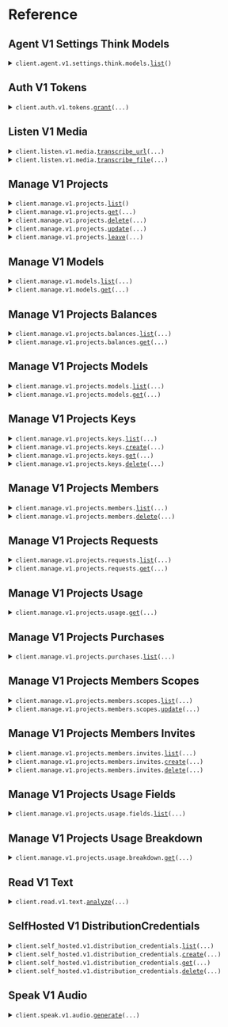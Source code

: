 # Reference
## Agent V1 Settings Think Models
<details><summary><code>client.agent.v1.settings.think.models.<a href="src/deepgram/agent/v1/settings/think/models/client.py">list</a>()</code></summary>
<dl>
<dd>

#### 📝 Description

<dl>
<dd>

<dl>
<dd>

Retrieves the available think models that can be used for AI agent processing
</dd>
</dl>
</dd>
</dl>

#### 🔌 Usage

<dl>
<dd>

<dl>
<dd>

```python
from deepgram import DeepgramClient

client = DeepgramClient(
    api_key="YOUR_API_KEY",
)
client.agent.v1.settings.think.models.list()

```
</dd>
</dl>
</dd>
</dl>

#### ⚙️ Parameters

<dl>
<dd>

<dl>
<dd>

**request_options:** `typing.Optional[RequestOptions]` — Request-specific configuration.
    
</dd>
</dl>
</dd>
</dl>


</dd>
</dl>
</details>

## Auth V1 Tokens
<details><summary><code>client.auth.v1.tokens.<a href="src/deepgram/auth/v1/tokens/client.py">grant</a>(...)</code></summary>
<dl>
<dd>

#### 📝 Description

<dl>
<dd>

<dl>
<dd>

Generates a temporary JSON Web Token (JWT) with a 30-second (by default) TTL and usage::write permission for core voice APIs, requiring an API key with Member or higher authorization. Tokens created with this endpoint will not work with the Manage APIs.
</dd>
</dl>
</dd>
</dl>

#### 🔌 Usage

<dl>
<dd>

<dl>
<dd>

```python
from deepgram import DeepgramClient

client = DeepgramClient(
    api_key="YOUR_API_KEY",
)
client.auth.v1.tokens.grant()

```
</dd>
</dl>
</dd>
</dl>

#### ⚙️ Parameters

<dl>
<dd>

<dl>
<dd>

**ttl_seconds:** `typing.Optional[int]` — Time to live in seconds for the token. Defaults to 30 seconds.
    
</dd>
</dl>

<dl>
<dd>

**request_options:** `typing.Optional[RequestOptions]` — Request-specific configuration.
    
</dd>
</dl>
</dd>
</dl>


</dd>
</dl>
</details>

## Listen V1 Media
<details><summary><code>client.listen.v1.media.<a href="src/deepgram/listen/v1/media/client.py">transcribe_url</a>(...)</code></summary>
<dl>
<dd>

#### 📝 Description

<dl>
<dd>

<dl>
<dd>

Transcribe audio and video using Deepgram's speech-to-text REST API
</dd>
</dl>
</dd>
</dl>

#### 🔌 Usage

<dl>
<dd>

<dl>
<dd>

```python
from deepgram import DeepgramClient

client = DeepgramClient(
    api_key="YOUR_API_KEY",
)
client.listen.v1.media.transcribe_url(
    url="https://dpgr.am/spacewalk.wav",
)

```
</dd>
</dl>
</dd>
</dl>

#### ⚙️ Parameters

<dl>
<dd>

<dl>
<dd>

**url:** `str` 
    
</dd>
</dl>

<dl>
<dd>

**callback:** `typing.Optional[str]` — URL to which we'll make the callback request
    
</dd>
</dl>

<dl>
<dd>

**callback_method:** `typing.Optional[MediaTranscribeRequestCallbackMethod]` — HTTP method by which the callback request will be made
    
</dd>
</dl>

<dl>
<dd>

**extra:** `typing.Optional[typing.Union[str, typing.Sequence[str]]]` — Arbitrary key-value pairs that are attached to the API response for usage in downstream processing
    
</dd>
</dl>

<dl>
<dd>

**sentiment:** `typing.Optional[bool]` — Recognizes the sentiment throughout a transcript or text
    
</dd>
</dl>

<dl>
<dd>

**summarize:** `typing.Optional[MediaTranscribeRequestSummarize]` — Summarize content. For Listen API, supports string version option. For Read API, accepts boolean only.
    
</dd>
</dl>

<dl>
<dd>

**tag:** `typing.Optional[typing.Union[str, typing.Sequence[str]]]` — Label your requests for the purpose of identification during usage reporting
    
</dd>
</dl>

<dl>
<dd>

**topics:** `typing.Optional[bool]` — Detect topics throughout a transcript or text
    
</dd>
</dl>

<dl>
<dd>

**custom_topic:** `typing.Optional[typing.Union[str, typing.Sequence[str]]]` — Custom topics you want the model to detect within your input audio or text if present Submit up to `100`.
    
</dd>
</dl>

<dl>
<dd>

**custom_topic_mode:** `typing.Optional[MediaTranscribeRequestCustomTopicMode]` — Sets how the model will interpret strings submitted to the `custom_topic` param. When `strict`, the model will only return topics submitted using the `custom_topic` param. When `extended`, the model will return its own detected topics in addition to those submitted using the `custom_topic` param
    
</dd>
</dl>

<dl>
<dd>

**intents:** `typing.Optional[bool]` — Recognizes speaker intent throughout a transcript or text
    
</dd>
</dl>

<dl>
<dd>

**custom_intent:** `typing.Optional[typing.Union[str, typing.Sequence[str]]]` — Custom intents you want the model to detect within your input audio if present
    
</dd>
</dl>

<dl>
<dd>

**custom_intent_mode:** `typing.Optional[MediaTranscribeRequestCustomIntentMode]` — Sets how the model will interpret intents submitted to the `custom_intent` param. When `strict`, the model will only return intents submitted using the `custom_intent` param. When `extended`, the model will return its own detected intents in the `custom_intent` param.
    
</dd>
</dl>

<dl>
<dd>

**detect_entities:** `typing.Optional[bool]` — Identifies and extracts key entities from content in submitted audio
    
</dd>
</dl>

<dl>
<dd>

**detect_language:** `typing.Optional[bool]` — Identifies the dominant language spoken in submitted audio
    
</dd>
</dl>

<dl>
<dd>

**diarize:** `typing.Optional[bool]` — Recognize speaker changes. Each word in the transcript will be assigned a speaker number starting at 0
    
</dd>
</dl>

<dl>
<dd>

**dictation:** `typing.Optional[bool]` — Dictation mode for controlling formatting with dictated speech
    
</dd>
</dl>

<dl>
<dd>

**encoding:** `typing.Optional[MediaTranscribeRequestEncoding]` — Specify the expected encoding of your submitted audio
    
</dd>
</dl>

<dl>
<dd>

**filler_words:** `typing.Optional[bool]` — Filler Words can help transcribe interruptions in your audio, like "uh" and "um"
    
</dd>
</dl>

<dl>
<dd>

**keyterm:** `typing.Optional[typing.Union[str, typing.Sequence[str]]]` — Key term prompting can boost or suppress specialized terminology and brands. Only compatible with Nova-3
    
</dd>
</dl>

<dl>
<dd>

**keywords:** `typing.Optional[typing.Union[str, typing.Sequence[str]]]` — Keywords can boost or suppress specialized terminology and brands
    
</dd>
</dl>

<dl>
<dd>

**language:** `typing.Optional[MediaTranscribeRequestLanguage]` — The [BCP-47 language tag](https://tools.ietf.org/html/bcp47) that hints at the primary spoken language. Depending on the Model and API endpoint you choose only certain languages are available
    
</dd>
</dl>

<dl>
<dd>

**measurements:** `typing.Optional[bool]` — Spoken measurements will be converted to their corresponding abbreviations
    
</dd>
</dl>

<dl>
<dd>

**model:** `typing.Optional[MediaTranscribeRequestModel]` — AI model used to process submitted audio
    
</dd>
</dl>

<dl>
<dd>

**multichannel:** `typing.Optional[bool]` — Transcribe each audio channel independently
    
</dd>
</dl>

<dl>
<dd>

**numerals:** `typing.Optional[bool]` — Numerals converts numbers from written format to numerical format
    
</dd>
</dl>

<dl>
<dd>

**paragraphs:** `typing.Optional[bool]` — Splits audio into paragraphs to improve transcript readability
    
</dd>
</dl>

<dl>
<dd>

**profanity_filter:** `typing.Optional[bool]` — Profanity Filter looks for recognized profanity and converts it to the nearest recognized non-profane word or removes it from the transcript completely
    
</dd>
</dl>

<dl>
<dd>

**punctuate:** `typing.Optional[bool]` — Add punctuation and capitalization to the transcript
    
</dd>
</dl>

<dl>
<dd>

**redact:** `typing.Optional[str]` — Redaction removes sensitive information from your transcripts
    
</dd>
</dl>

<dl>
<dd>

**replace:** `typing.Optional[typing.Union[str, typing.Sequence[str]]]` — Search for terms or phrases in submitted audio and replaces them
    
</dd>
</dl>

<dl>
<dd>

**search:** `typing.Optional[typing.Union[str, typing.Sequence[str]]]` — Search for terms or phrases in submitted audio
    
</dd>
</dl>

<dl>
<dd>

**smart_format:** `typing.Optional[bool]` — Apply formatting to transcript output. When set to true, additional formatting will be applied to transcripts to improve readability
    
</dd>
</dl>

<dl>
<dd>

**utterances:** `typing.Optional[bool]` — Segments speech into meaningful semantic units
    
</dd>
</dl>

<dl>
<dd>

**utt_split:** `typing.Optional[float]` — Seconds to wait before detecting a pause between words in submitted audio
    
</dd>
</dl>

<dl>
<dd>

**version:** `typing.Optional[MediaTranscribeRequestVersion]` — Version of an AI model to use
    
</dd>
</dl>

<dl>
<dd>

**request_options:** `typing.Optional[RequestOptions]` — Request-specific configuration.
    
</dd>
</dl>
</dd>
</dl>


</dd>
</dl>
</details>

<details><summary><code>client.listen.v1.media.<a href="src/deepgram/listen/v1/media/client.py">transcribe_file</a>(...)</code></summary>
<dl>
<dd>

#### 📝 Description

<dl>
<dd>

<dl>
<dd>

Transcribe audio and video using Deepgram's speech-to-text REST API
</dd>
</dl>
</dd>
</dl>

#### 🔌 Usage

<dl>
<dd>

<dl>
<dd>

```python
from deepgram import DeepgramClient

client = DeepgramClient(
    api_key="YOUR_API_KEY",
)
client.listen.v1.media.transcribe_file()

```
</dd>
</dl>
</dd>
</dl>

#### ⚙️ Parameters

<dl>
<dd>

<dl>
<dd>

**request:** `typing.Union[bytes, typing.Iterator[bytes], typing.AsyncIterator[bytes]]` 
    
</dd>
</dl>

<dl>
<dd>

**callback:** `typing.Optional[str]` — URL to which we'll make the callback request
    
</dd>
</dl>

<dl>
<dd>

**callback_method:** `typing.Optional[MediaTranscribeRequestCallbackMethod]` — HTTP method by which the callback request will be made
    
</dd>
</dl>

<dl>
<dd>

**extra:** `typing.Optional[typing.Union[str, typing.Sequence[str]]]` — Arbitrary key-value pairs that are attached to the API response for usage in downstream processing
    
</dd>
</dl>

<dl>
<dd>

**sentiment:** `typing.Optional[bool]` — Recognizes the sentiment throughout a transcript or text
    
</dd>
</dl>

<dl>
<dd>

**summarize:** `typing.Optional[MediaTranscribeRequestSummarize]` — Summarize content. For Listen API, supports string version option. For Read API, accepts boolean only.
    
</dd>
</dl>

<dl>
<dd>

**tag:** `typing.Optional[typing.Union[str, typing.Sequence[str]]]` — Label your requests for the purpose of identification during usage reporting
    
</dd>
</dl>

<dl>
<dd>

**topics:** `typing.Optional[bool]` — Detect topics throughout a transcript or text
    
</dd>
</dl>

<dl>
<dd>

**custom_topic:** `typing.Optional[typing.Union[str, typing.Sequence[str]]]` — Custom topics you want the model to detect within your input audio or text if present Submit up to `100`.
    
</dd>
</dl>

<dl>
<dd>

**custom_topic_mode:** `typing.Optional[MediaTranscribeRequestCustomTopicMode]` — Sets how the model will interpret strings submitted to the `custom_topic` param. When `strict`, the model will only return topics submitted using the `custom_topic` param. When `extended`, the model will return its own detected topics in addition to those submitted using the `custom_topic` param
    
</dd>
</dl>

<dl>
<dd>

**intents:** `typing.Optional[bool]` — Recognizes speaker intent throughout a transcript or text
    
</dd>
</dl>

<dl>
<dd>

**custom_intent:** `typing.Optional[typing.Union[str, typing.Sequence[str]]]` — Custom intents you want the model to detect within your input audio if present
    
</dd>
</dl>

<dl>
<dd>

**custom_intent_mode:** `typing.Optional[MediaTranscribeRequestCustomIntentMode]` — Sets how the model will interpret intents submitted to the `custom_intent` param. When `strict`, the model will only return intents submitted using the `custom_intent` param. When `extended`, the model will return its own detected intents in the `custom_intent` param.
    
</dd>
</dl>

<dl>
<dd>

**detect_entities:** `typing.Optional[bool]` — Identifies and extracts key entities from content in submitted audio
    
</dd>
</dl>

<dl>
<dd>

**detect_language:** `typing.Optional[bool]` — Identifies the dominant language spoken in submitted audio
    
</dd>
</dl>

<dl>
<dd>

**diarize:** `typing.Optional[bool]` — Recognize speaker changes. Each word in the transcript will be assigned a speaker number starting at 0
    
</dd>
</dl>

<dl>
<dd>

**dictation:** `typing.Optional[bool]` — Dictation mode for controlling formatting with dictated speech
    
</dd>
</dl>

<dl>
<dd>

**encoding:** `typing.Optional[MediaTranscribeRequestEncoding]` — Specify the expected encoding of your submitted audio
    
</dd>
</dl>

<dl>
<dd>

**filler_words:** `typing.Optional[bool]` — Filler Words can help transcribe interruptions in your audio, like "uh" and "um"
    
</dd>
</dl>

<dl>
<dd>

**keyterm:** `typing.Optional[typing.Union[str, typing.Sequence[str]]]` — Key term prompting can boost or suppress specialized terminology and brands. Only compatible with Nova-3
    
</dd>
</dl>

<dl>
<dd>

**keywords:** `typing.Optional[typing.Union[str, typing.Sequence[str]]]` — Keywords can boost or suppress specialized terminology and brands
    
</dd>
</dl>

<dl>
<dd>

**language:** `typing.Optional[MediaTranscribeRequestLanguage]` — The [BCP-47 language tag](https://tools.ietf.org/html/bcp47) that hints at the primary spoken language. Depending on the Model and API endpoint you choose only certain languages are available
    
</dd>
</dl>

<dl>
<dd>

**measurements:** `typing.Optional[bool]` — Spoken measurements will be converted to their corresponding abbreviations
    
</dd>
</dl>

<dl>
<dd>

**model:** `typing.Optional[MediaTranscribeRequestModel]` — AI model used to process submitted audio
    
</dd>
</dl>

<dl>
<dd>

**multichannel:** `typing.Optional[bool]` — Transcribe each audio channel independently
    
</dd>
</dl>

<dl>
<dd>

**numerals:** `typing.Optional[bool]` — Numerals converts numbers from written format to numerical format
    
</dd>
</dl>

<dl>
<dd>

**paragraphs:** `typing.Optional[bool]` — Splits audio into paragraphs to improve transcript readability
    
</dd>
</dl>

<dl>
<dd>

**profanity_filter:** `typing.Optional[bool]` — Profanity Filter looks for recognized profanity and converts it to the nearest recognized non-profane word or removes it from the transcript completely
    
</dd>
</dl>

<dl>
<dd>

**punctuate:** `typing.Optional[bool]` — Add punctuation and capitalization to the transcript
    
</dd>
</dl>

<dl>
<dd>

**redact:** `typing.Optional[str]` — Redaction removes sensitive information from your transcripts
    
</dd>
</dl>

<dl>
<dd>

**replace:** `typing.Optional[typing.Union[str, typing.Sequence[str]]]` — Search for terms or phrases in submitted audio and replaces them
    
</dd>
</dl>

<dl>
<dd>

**search:** `typing.Optional[typing.Union[str, typing.Sequence[str]]]` — Search for terms or phrases in submitted audio
    
</dd>
</dl>

<dl>
<dd>

**smart_format:** `typing.Optional[bool]` — Apply formatting to transcript output. When set to true, additional formatting will be applied to transcripts to improve readability
    
</dd>
</dl>

<dl>
<dd>

**utterances:** `typing.Optional[bool]` — Segments speech into meaningful semantic units
    
</dd>
</dl>

<dl>
<dd>

**utt_split:** `typing.Optional[float]` — Seconds to wait before detecting a pause between words in submitted audio
    
</dd>
</dl>

<dl>
<dd>

**version:** `typing.Optional[MediaTranscribeRequestVersion]` — Version of an AI model to use
    
</dd>
</dl>

<dl>
<dd>

**request_options:** `typing.Optional[RequestOptions]` — Request-specific configuration.
    
</dd>
</dl>
</dd>
</dl>


</dd>
</dl>
</details>

## Manage V1 Projects
<details><summary><code>client.manage.v1.projects.<a href="src/deepgram/manage/v1/projects/client.py">list</a>()</code></summary>
<dl>
<dd>

#### 📝 Description

<dl>
<dd>

<dl>
<dd>

Retrieves basic information about the projects associated with the API key
</dd>
</dl>
</dd>
</dl>

#### 🔌 Usage

<dl>
<dd>

<dl>
<dd>

```python
from deepgram import DeepgramClient

client = DeepgramClient(
    api_key="YOUR_API_KEY",
)
client.manage.v1.projects.list()

```
</dd>
</dl>
</dd>
</dl>

#### ⚙️ Parameters

<dl>
<dd>

<dl>
<dd>

**request_options:** `typing.Optional[RequestOptions]` — Request-specific configuration.
    
</dd>
</dl>
</dd>
</dl>


</dd>
</dl>
</details>

<details><summary><code>client.manage.v1.projects.<a href="src/deepgram/manage/v1/projects/client.py">get</a>(...)</code></summary>
<dl>
<dd>

#### 📝 Description

<dl>
<dd>

<dl>
<dd>

Retrieves information about the specified project
</dd>
</dl>
</dd>
</dl>

#### 🔌 Usage

<dl>
<dd>

<dl>
<dd>

```python
from deepgram import DeepgramClient

client = DeepgramClient(
    api_key="YOUR_API_KEY",
)
client.manage.v1.projects.get(
    project_id="123456-7890-1234-5678-901234",
)

```
</dd>
</dl>
</dd>
</dl>

#### ⚙️ Parameters

<dl>
<dd>

<dl>
<dd>

**project_id:** `str` — The unique identifier of the project
    
</dd>
</dl>

<dl>
<dd>

**limit:** `typing.Optional[int]` — Number of results to return per page. Default 10. Range [1,1000]
    
</dd>
</dl>

<dl>
<dd>

**page:** `typing.Optional[int]` — Navigate and return the results to retrieve specific portions of information of the response
    
</dd>
</dl>

<dl>
<dd>

**request_options:** `typing.Optional[RequestOptions]` — Request-specific configuration.
    
</dd>
</dl>
</dd>
</dl>


</dd>
</dl>
</details>

<details><summary><code>client.manage.v1.projects.<a href="src/deepgram/manage/v1/projects/client.py">delete</a>(...)</code></summary>
<dl>
<dd>

#### 📝 Description

<dl>
<dd>

<dl>
<dd>

Deletes the specified project
</dd>
</dl>
</dd>
</dl>

#### 🔌 Usage

<dl>
<dd>

<dl>
<dd>

```python
from deepgram import DeepgramClient

client = DeepgramClient(
    api_key="YOUR_API_KEY",
)
client.manage.v1.projects.delete(
    project_id="123456-7890-1234-5678-901234",
)

```
</dd>
</dl>
</dd>
</dl>

#### ⚙️ Parameters

<dl>
<dd>

<dl>
<dd>

**project_id:** `str` — The unique identifier of the project
    
</dd>
</dl>

<dl>
<dd>

**request_options:** `typing.Optional[RequestOptions]` — Request-specific configuration.
    
</dd>
</dl>
</dd>
</dl>


</dd>
</dl>
</details>

<details><summary><code>client.manage.v1.projects.<a href="src/deepgram/manage/v1/projects/client.py">update</a>(...)</code></summary>
<dl>
<dd>

#### 📝 Description

<dl>
<dd>

<dl>
<dd>

Updates the name or other properties of an existing project
</dd>
</dl>
</dd>
</dl>

#### 🔌 Usage

<dl>
<dd>

<dl>
<dd>

```python
from deepgram import DeepgramClient

client = DeepgramClient(
    api_key="YOUR_API_KEY",
)
client.manage.v1.projects.update(
    project_id="123456-7890-1234-5678-901234",
)

```
</dd>
</dl>
</dd>
</dl>

#### ⚙️ Parameters

<dl>
<dd>

<dl>
<dd>

**project_id:** `str` — The unique identifier of the project
    
</dd>
</dl>

<dl>
<dd>

**name:** `typing.Optional[str]` — The name of the project
    
</dd>
</dl>

<dl>
<dd>

**request_options:** `typing.Optional[RequestOptions]` — Request-specific configuration.
    
</dd>
</dl>
</dd>
</dl>


</dd>
</dl>
</details>

<details><summary><code>client.manage.v1.projects.<a href="src/deepgram/manage/v1/projects/client.py">leave</a>(...)</code></summary>
<dl>
<dd>

#### 📝 Description

<dl>
<dd>

<dl>
<dd>

Removes the authenticated account from the specific project
</dd>
</dl>
</dd>
</dl>

#### 🔌 Usage

<dl>
<dd>

<dl>
<dd>

```python
from deepgram import DeepgramClient

client = DeepgramClient(
    api_key="YOUR_API_KEY",
)
client.manage.v1.projects.leave(
    project_id="123456-7890-1234-5678-901234",
)

```
</dd>
</dl>
</dd>
</dl>

#### ⚙️ Parameters

<dl>
<dd>

<dl>
<dd>

**project_id:** `str` — The unique identifier of the project
    
</dd>
</dl>

<dl>
<dd>

**request_options:** `typing.Optional[RequestOptions]` — Request-specific configuration.
    
</dd>
</dl>
</dd>
</dl>


</dd>
</dl>
</details>

## Manage V1 Models
<details><summary><code>client.manage.v1.models.<a href="src/deepgram/manage/v1/models/client.py">list</a>(...)</code></summary>
<dl>
<dd>

#### 📝 Description

<dl>
<dd>

<dl>
<dd>

Returns metadata on all the latest public models. To retrieve custom models, use Get Project Models.
</dd>
</dl>
</dd>
</dl>

#### 🔌 Usage

<dl>
<dd>

<dl>
<dd>

```python
from deepgram import DeepgramClient

client = DeepgramClient(
    api_key="YOUR_API_KEY",
)
client.manage.v1.models.list()

```
</dd>
</dl>
</dd>
</dl>

#### ⚙️ Parameters

<dl>
<dd>

<dl>
<dd>

**include_outdated:** `typing.Optional[bool]` — returns non-latest versions of models
    
</dd>
</dl>

<dl>
<dd>

**request_options:** `typing.Optional[RequestOptions]` — Request-specific configuration.
    
</dd>
</dl>
</dd>
</dl>


</dd>
</dl>
</details>

<details><summary><code>client.manage.v1.models.<a href="src/deepgram/manage/v1/models/client.py">get</a>(...)</code></summary>
<dl>
<dd>

#### 📝 Description

<dl>
<dd>

<dl>
<dd>

Returns metadata for a specific public model
</dd>
</dl>
</dd>
</dl>

#### 🔌 Usage

<dl>
<dd>

<dl>
<dd>

```python
from deepgram import DeepgramClient

client = DeepgramClient(
    api_key="YOUR_API_KEY",
)
client.manage.v1.models.get(
    model_id="af6e9977-99f6-4d8f-b6f5-dfdf6fb6e291",
)

```
</dd>
</dl>
</dd>
</dl>

#### ⚙️ Parameters

<dl>
<dd>

<dl>
<dd>

**model_id:** `str` — The specific UUID of the model
    
</dd>
</dl>

<dl>
<dd>

**request_options:** `typing.Optional[RequestOptions]` — Request-specific configuration.
    
</dd>
</dl>
</dd>
</dl>


</dd>
</dl>
</details>

## Manage V1 Projects Balances
<details><summary><code>client.manage.v1.projects.balances.<a href="src/deepgram/manage/v1/projects/balances/client.py">list</a>(...)</code></summary>
<dl>
<dd>

#### 📝 Description

<dl>
<dd>

<dl>
<dd>

Generates a list of outstanding balances for the specified project
</dd>
</dl>
</dd>
</dl>

#### 🔌 Usage

<dl>
<dd>

<dl>
<dd>

```python
from deepgram import DeepgramClient

client = DeepgramClient(
    api_key="YOUR_API_KEY",
)
client.manage.v1.projects.balances.list(
    project_id="123456-7890-1234-5678-901234",
)

```
</dd>
</dl>
</dd>
</dl>

#### ⚙️ Parameters

<dl>
<dd>

<dl>
<dd>

**project_id:** `str` — The unique identifier of the project
    
</dd>
</dl>

<dl>
<dd>

**request_options:** `typing.Optional[RequestOptions]` — Request-specific configuration.
    
</dd>
</dl>
</dd>
</dl>


</dd>
</dl>
</details>

<details><summary><code>client.manage.v1.projects.balances.<a href="src/deepgram/manage/v1/projects/balances/client.py">get</a>(...)</code></summary>
<dl>
<dd>

#### 📝 Description

<dl>
<dd>

<dl>
<dd>

Retrieves details about the specified balance
</dd>
</dl>
</dd>
</dl>

#### 🔌 Usage

<dl>
<dd>

<dl>
<dd>

```python
from deepgram import DeepgramClient

client = DeepgramClient(
    api_key="YOUR_API_KEY",
)
client.manage.v1.projects.balances.get(
    project_id="123456-7890-1234-5678-901234",
    balance_id="123456-7890-1234-5678-901234",
)

```
</dd>
</dl>
</dd>
</dl>

#### ⚙️ Parameters

<dl>
<dd>

<dl>
<dd>

**project_id:** `str` — The unique identifier of the project
    
</dd>
</dl>

<dl>
<dd>

**balance_id:** `str` — The unique identifier of the balance
    
</dd>
</dl>

<dl>
<dd>

**request_options:** `typing.Optional[RequestOptions]` — Request-specific configuration.
    
</dd>
</dl>
</dd>
</dl>


</dd>
</dl>
</details>

## Manage V1 Projects Models
<details><summary><code>client.manage.v1.projects.models.<a href="src/deepgram/manage/v1/projects/models/client.py">list</a>(...)</code></summary>
<dl>
<dd>

#### 📝 Description

<dl>
<dd>

<dl>
<dd>

Returns metadata on all the latest models that a specific project has access to, including non-public models
</dd>
</dl>
</dd>
</dl>

#### 🔌 Usage

<dl>
<dd>

<dl>
<dd>

```python
from deepgram import DeepgramClient

client = DeepgramClient(
    api_key="YOUR_API_KEY",
)
client.manage.v1.projects.models.list(
    project_id="123456-7890-1234-5678-901234",
)

```
</dd>
</dl>
</dd>
</dl>

#### ⚙️ Parameters

<dl>
<dd>

<dl>
<dd>

**project_id:** `str` — The unique identifier of the project
    
</dd>
</dl>

<dl>
<dd>

**include_outdated:** `typing.Optional[bool]` — returns non-latest versions of models
    
</dd>
</dl>

<dl>
<dd>

**request_options:** `typing.Optional[RequestOptions]` — Request-specific configuration.
    
</dd>
</dl>
</dd>
</dl>


</dd>
</dl>
</details>

<details><summary><code>client.manage.v1.projects.models.<a href="src/deepgram/manage/v1/projects/models/client.py">get</a>(...)</code></summary>
<dl>
<dd>

#### 📝 Description

<dl>
<dd>

<dl>
<dd>

Returns metadata for a specific model
</dd>
</dl>
</dd>
</dl>

#### 🔌 Usage

<dl>
<dd>

<dl>
<dd>

```python
from deepgram import DeepgramClient

client = DeepgramClient(
    api_key="YOUR_API_KEY",
)
client.manage.v1.projects.models.get(
    project_id="123456-7890-1234-5678-901234",
    model_id="af6e9977-99f6-4d8f-b6f5-dfdf6fb6e291",
)

```
</dd>
</dl>
</dd>
</dl>

#### ⚙️ Parameters

<dl>
<dd>

<dl>
<dd>

**project_id:** `str` — The unique identifier of the project
    
</dd>
</dl>

<dl>
<dd>

**model_id:** `str` — The specific UUID of the model
    
</dd>
</dl>

<dl>
<dd>

**request_options:** `typing.Optional[RequestOptions]` — Request-specific configuration.
    
</dd>
</dl>
</dd>
</dl>


</dd>
</dl>
</details>

## Manage V1 Projects Keys
<details><summary><code>client.manage.v1.projects.keys.<a href="src/deepgram/manage/v1/projects/keys/client.py">list</a>(...)</code></summary>
<dl>
<dd>

#### 📝 Description

<dl>
<dd>

<dl>
<dd>

Retrieves all API keys associated with the specified project
</dd>
</dl>
</dd>
</dl>

#### 🔌 Usage

<dl>
<dd>

<dl>
<dd>

```python
from deepgram import DeepgramClient

client = DeepgramClient(
    api_key="YOUR_API_KEY",
)
client.manage.v1.projects.keys.list(
    project_id="123456-7890-1234-5678-901234",
)

```
</dd>
</dl>
</dd>
</dl>

#### ⚙️ Parameters

<dl>
<dd>

<dl>
<dd>

**project_id:** `str` — The unique identifier of the project
    
</dd>
</dl>

<dl>
<dd>

**status:** `typing.Optional[KeysListRequestStatus]` — Only return keys with a specific status
    
</dd>
</dl>

<dl>
<dd>

**request_options:** `typing.Optional[RequestOptions]` — Request-specific configuration.
    
</dd>
</dl>
</dd>
</dl>


</dd>
</dl>
</details>

<details><summary><code>client.manage.v1.projects.keys.<a href="src/deepgram/manage/v1/projects/keys/client.py">create</a>(...)</code></summary>
<dl>
<dd>

#### 📝 Description

<dl>
<dd>

<dl>
<dd>

Creates a new API key with specified settings for the project
</dd>
</dl>
</dd>
</dl>

#### 🔌 Usage

<dl>
<dd>

<dl>
<dd>

```python
from deepgram import DeepgramClient

client = DeepgramClient(
    api_key="YOUR_API_KEY",
)
client.manage.v1.projects.keys.create(
    project_id="project_id",
    request={"key": "value"},
)

```
</dd>
</dl>
</dd>
</dl>

#### ⚙️ Parameters

<dl>
<dd>

<dl>
<dd>

**project_id:** `str` — The unique identifier of the project
    
</dd>
</dl>

<dl>
<dd>

**request:** `CreateKeyV1RequestOne` 
    
</dd>
</dl>

<dl>
<dd>

**request_options:** `typing.Optional[RequestOptions]` — Request-specific configuration.
    
</dd>
</dl>
</dd>
</dl>


</dd>
</dl>
</details>

<details><summary><code>client.manage.v1.projects.keys.<a href="src/deepgram/manage/v1/projects/keys/client.py">get</a>(...)</code></summary>
<dl>
<dd>

#### 📝 Description

<dl>
<dd>

<dl>
<dd>

Retrieves information about a specified API key
</dd>
</dl>
</dd>
</dl>

#### 🔌 Usage

<dl>
<dd>

<dl>
<dd>

```python
from deepgram import DeepgramClient

client = DeepgramClient(
    api_key="YOUR_API_KEY",
)
client.manage.v1.projects.keys.get(
    project_id="123456-7890-1234-5678-901234",
    key_id="123456789012345678901234",
)

```
</dd>
</dl>
</dd>
</dl>

#### ⚙️ Parameters

<dl>
<dd>

<dl>
<dd>

**project_id:** `str` — The unique identifier of the project
    
</dd>
</dl>

<dl>
<dd>

**key_id:** `str` — The unique identifier of the API key
    
</dd>
</dl>

<dl>
<dd>

**request_options:** `typing.Optional[RequestOptions]` — Request-specific configuration.
    
</dd>
</dl>
</dd>
</dl>


</dd>
</dl>
</details>

<details><summary><code>client.manage.v1.projects.keys.<a href="src/deepgram/manage/v1/projects/keys/client.py">delete</a>(...)</code></summary>
<dl>
<dd>

#### 📝 Description

<dl>
<dd>

<dl>
<dd>

Deletes an API key for a specific project
</dd>
</dl>
</dd>
</dl>

#### 🔌 Usage

<dl>
<dd>

<dl>
<dd>

```python
from deepgram import DeepgramClient

client = DeepgramClient(
    api_key="YOUR_API_KEY",
)
client.manage.v1.projects.keys.delete(
    project_id="123456-7890-1234-5678-901234",
    key_id="123456789012345678901234",
)

```
</dd>
</dl>
</dd>
</dl>

#### ⚙️ Parameters

<dl>
<dd>

<dl>
<dd>

**project_id:** `str` — The unique identifier of the project
    
</dd>
</dl>

<dl>
<dd>

**key_id:** `str` — The unique identifier of the API key
    
</dd>
</dl>

<dl>
<dd>

**request_options:** `typing.Optional[RequestOptions]` — Request-specific configuration.
    
</dd>
</dl>
</dd>
</dl>


</dd>
</dl>
</details>

## Manage V1 Projects Members
<details><summary><code>client.manage.v1.projects.members.<a href="src/deepgram/manage/v1/projects/members/client.py">list</a>(...)</code></summary>
<dl>
<dd>

#### 📝 Description

<dl>
<dd>

<dl>
<dd>

Retrieves a list of members for a given project
</dd>
</dl>
</dd>
</dl>

#### 🔌 Usage

<dl>
<dd>

<dl>
<dd>

```python
from deepgram import DeepgramClient

client = DeepgramClient(
    api_key="YOUR_API_KEY",
)
client.manage.v1.projects.members.list(
    project_id="123456-7890-1234-5678-901234",
)

```
</dd>
</dl>
</dd>
</dl>

#### ⚙️ Parameters

<dl>
<dd>

<dl>
<dd>

**project_id:** `str` — The unique identifier of the project
    
</dd>
</dl>

<dl>
<dd>

**request_options:** `typing.Optional[RequestOptions]` — Request-specific configuration.
    
</dd>
</dl>
</dd>
</dl>


</dd>
</dl>
</details>

<details><summary><code>client.manage.v1.projects.members.<a href="src/deepgram/manage/v1/projects/members/client.py">delete</a>(...)</code></summary>
<dl>
<dd>

#### 📝 Description

<dl>
<dd>

<dl>
<dd>

Removes a member from the project using their unique member ID
</dd>
</dl>
</dd>
</dl>

#### 🔌 Usage

<dl>
<dd>

<dl>
<dd>

```python
from deepgram import DeepgramClient

client = DeepgramClient(
    api_key="YOUR_API_KEY",
)
client.manage.v1.projects.members.delete(
    project_id="123456-7890-1234-5678-901234",
    member_id="123456789012345678901234",
)

```
</dd>
</dl>
</dd>
</dl>

#### ⚙️ Parameters

<dl>
<dd>

<dl>
<dd>

**project_id:** `str` — The unique identifier of the project
    
</dd>
</dl>

<dl>
<dd>

**member_id:** `str` — The unique identifier of the Member
    
</dd>
</dl>

<dl>
<dd>

**request_options:** `typing.Optional[RequestOptions]` — Request-specific configuration.
    
</dd>
</dl>
</dd>
</dl>


</dd>
</dl>
</details>

## Manage V1 Projects Requests
<details><summary><code>client.manage.v1.projects.requests.<a href="src/deepgram/manage/v1/projects/requests/client.py">list</a>(...)</code></summary>
<dl>
<dd>

#### 📝 Description

<dl>
<dd>

<dl>
<dd>

Generates a list of requests for a specific project
</dd>
</dl>
</dd>
</dl>

#### 🔌 Usage

<dl>
<dd>

<dl>
<dd>

```python
from deepgram import DeepgramClient

client = DeepgramClient(
    api_key="YOUR_API_KEY",
)
client.manage.v1.projects.requests.list(
    project_id="123456-7890-1234-5678-901234",
    accessor="12345678-1234-1234-1234-123456789012",
    request_id="12345678-1234-1234-1234-123456789012",
)

```
</dd>
</dl>
</dd>
</dl>

#### ⚙️ Parameters

<dl>
<dd>

<dl>
<dd>

**project_id:** `str` — The unique identifier of the project
    
</dd>
</dl>

<dl>
<dd>

**start:** `typing.Optional[dt.datetime]` — Start date of the requested date range. Formats accepted are YYYY-MM-DD, YYYY-MM-DDTHH:MM:SS, or YYYY-MM-DDTHH:MM:SS+HH:MM
    
</dd>
</dl>

<dl>
<dd>

**end:** `typing.Optional[dt.datetime]` — End date of the requested date range. Formats accepted are YYYY-MM-DD, YYYY-MM-DDTHH:MM:SS, or YYYY-MM-DDTHH:MM:SS+HH:MM
    
</dd>
</dl>

<dl>
<dd>

**limit:** `typing.Optional[int]` — Number of results to return per page. Default 10. Range [1,1000]
    
</dd>
</dl>

<dl>
<dd>

**page:** `typing.Optional[int]` — Navigate and return the results to retrieve specific portions of information of the response
    
</dd>
</dl>

<dl>
<dd>

**accessor:** `typing.Optional[str]` — Filter for requests where a specific accessor was used
    
</dd>
</dl>

<dl>
<dd>

**request_id:** `typing.Optional[str]` — Filter for a specific request id
    
</dd>
</dl>

<dl>
<dd>

**deployment:** `typing.Optional[RequestsListRequestDeployment]` — Filter for requests where a specific deployment was used
    
</dd>
</dl>

<dl>
<dd>

**endpoint:** `typing.Optional[RequestsListRequestEndpoint]` — Filter for requests where a specific endpoint was used
    
</dd>
</dl>

<dl>
<dd>

**method:** `typing.Optional[RequestsListRequestMethod]` — Filter for requests where a specific method was used
    
</dd>
</dl>

<dl>
<dd>

**status:** `typing.Optional[RequestsListRequestStatus]` — Filter for requests that succeeded (status code < 300) or failed (status code >=400)
    
</dd>
</dl>

<dl>
<dd>

**request_options:** `typing.Optional[RequestOptions]` — Request-specific configuration.
    
</dd>
</dl>
</dd>
</dl>


</dd>
</dl>
</details>

<details><summary><code>client.manage.v1.projects.requests.<a href="src/deepgram/manage/v1/projects/requests/client.py">get</a>(...)</code></summary>
<dl>
<dd>

#### 📝 Description

<dl>
<dd>

<dl>
<dd>

Retrieves a specific request for a specific project
</dd>
</dl>
</dd>
</dl>

#### 🔌 Usage

<dl>
<dd>

<dl>
<dd>

```python
from deepgram import DeepgramClient

client = DeepgramClient(
    api_key="YOUR_API_KEY",
)
client.manage.v1.projects.requests.get(
    project_id="123456-7890-1234-5678-901234",
    request_id="123456-7890-1234-5678-901234",
)

```
</dd>
</dl>
</dd>
</dl>

#### ⚙️ Parameters

<dl>
<dd>

<dl>
<dd>

**project_id:** `str` — The unique identifier of the project
    
</dd>
</dl>

<dl>
<dd>

**request_id:** `str` — The unique identifier of the request
    
</dd>
</dl>

<dl>
<dd>

**request_options:** `typing.Optional[RequestOptions]` — Request-specific configuration.
    
</dd>
</dl>
</dd>
</dl>


</dd>
</dl>
</details>

## Manage V1 Projects Usage
<details><summary><code>client.manage.v1.projects.usage.<a href="src/deepgram/manage/v1/projects/usage/client.py">get</a>(...)</code></summary>
<dl>
<dd>

#### 📝 Description

<dl>
<dd>

<dl>
<dd>

Retrieves the usage for a specific project. Use Get Project Usage Breakdown for a more comprehensive usage summary.
</dd>
</dl>
</dd>
</dl>

#### 🔌 Usage

<dl>
<dd>

<dl>
<dd>

```python
from deepgram import DeepgramClient

client = DeepgramClient(
    api_key="YOUR_API_KEY",
)
client.manage.v1.projects.usage.get(
    project_id="123456-7890-1234-5678-901234",
    accessor="12345678-1234-1234-1234-123456789012",
    model="6f548761-c9c0-429a-9315-11a1d28499c8",
    sample_rate=True,
    tag="tag1",
)

```
</dd>
</dl>
</dd>
</dl>

#### ⚙️ Parameters

<dl>
<dd>

<dl>
<dd>

**project_id:** `str` — The unique identifier of the project
    
</dd>
</dl>

<dl>
<dd>

**start:** `typing.Optional[str]` — Start date of the requested date range. Format accepted is YYYY-MM-DD
    
</dd>
</dl>

<dl>
<dd>

**end:** `typing.Optional[str]` — End date of the requested date range. Format accepted is YYYY-MM-DD
    
</dd>
</dl>

<dl>
<dd>

**accessor:** `typing.Optional[str]` — Filter for requests where a specific accessor was used
    
</dd>
</dl>

<dl>
<dd>

**alternatives:** `typing.Optional[bool]` — Filter for requests where alternatives were used
    
</dd>
</dl>

<dl>
<dd>

**callback_method:** `typing.Optional[bool]` — Filter for requests where callback method was used
    
</dd>
</dl>

<dl>
<dd>

**callback:** `typing.Optional[bool]` — Filter for requests where callback was used
    
</dd>
</dl>

<dl>
<dd>

**channels:** `typing.Optional[bool]` — Filter for requests where channels were used
    
</dd>
</dl>

<dl>
<dd>

**custom_intent_mode:** `typing.Optional[bool]` — Filter for requests where custom intent mode was used
    
</dd>
</dl>

<dl>
<dd>

**custom_intent:** `typing.Optional[bool]` — Filter for requests where custom intent was used
    
</dd>
</dl>

<dl>
<dd>

**custom_topic_mode:** `typing.Optional[bool]` — Filter for requests where custom topic mode was used
    
</dd>
</dl>

<dl>
<dd>

**custom_topic:** `typing.Optional[bool]` — Filter for requests where custom topic was used
    
</dd>
</dl>

<dl>
<dd>

**deployment:** `typing.Optional[UsageGetRequestDeployment]` — Filter for requests where a specific deployment was used
    
</dd>
</dl>

<dl>
<dd>

**detect_entities:** `typing.Optional[bool]` — Filter for requests where detect entities was used
    
</dd>
</dl>

<dl>
<dd>

**detect_language:** `typing.Optional[bool]` — Filter for requests where detect language was used
    
</dd>
</dl>

<dl>
<dd>

**diarize:** `typing.Optional[bool]` — Filter for requests where diarize was used
    
</dd>
</dl>

<dl>
<dd>

**dictation:** `typing.Optional[bool]` — Filter for requests where dictation was used
    
</dd>
</dl>

<dl>
<dd>

**encoding:** `typing.Optional[bool]` — Filter for requests where encoding was used
    
</dd>
</dl>

<dl>
<dd>

**endpoint:** `typing.Optional[UsageGetRequestEndpoint]` — Filter for requests where a specific endpoint was used
    
</dd>
</dl>

<dl>
<dd>

**extra:** `typing.Optional[bool]` — Filter for requests where extra was used
    
</dd>
</dl>

<dl>
<dd>

**filler_words:** `typing.Optional[bool]` — Filter for requests where filler words was used
    
</dd>
</dl>

<dl>
<dd>

**intents:** `typing.Optional[bool]` — Filter for requests where intents was used
    
</dd>
</dl>

<dl>
<dd>

**keyterm:** `typing.Optional[bool]` — Filter for requests where keyterm was used
    
</dd>
</dl>

<dl>
<dd>

**keywords:** `typing.Optional[bool]` — Filter for requests where keywords was used
    
</dd>
</dl>

<dl>
<dd>

**language:** `typing.Optional[bool]` — Filter for requests where language was used
    
</dd>
</dl>

<dl>
<dd>

**measurements:** `typing.Optional[bool]` — Filter for requests where measurements were used
    
</dd>
</dl>

<dl>
<dd>

**method:** `typing.Optional[UsageGetRequestMethod]` — Filter for requests where a specific method was used
    
</dd>
</dl>

<dl>
<dd>

**model:** `typing.Optional[str]` — Filter for requests where a specific model uuid was used
    
</dd>
</dl>

<dl>
<dd>

**multichannel:** `typing.Optional[bool]` — Filter for requests where multichannel was used
    
</dd>
</dl>

<dl>
<dd>

**numerals:** `typing.Optional[bool]` — Filter for requests where numerals were used
    
</dd>
</dl>

<dl>
<dd>

**paragraphs:** `typing.Optional[bool]` — Filter for requests where paragraphs were used
    
</dd>
</dl>

<dl>
<dd>

**profanity_filter:** `typing.Optional[bool]` — Filter for requests where profanity filter was used
    
</dd>
</dl>

<dl>
<dd>

**punctuate:** `typing.Optional[bool]` — Filter for requests where punctuate was used
    
</dd>
</dl>

<dl>
<dd>

**redact:** `typing.Optional[bool]` — Filter for requests where redact was used
    
</dd>
</dl>

<dl>
<dd>

**replace:** `typing.Optional[bool]` — Filter for requests where replace was used
    
</dd>
</dl>

<dl>
<dd>

**sample_rate:** `typing.Optional[bool]` — Filter for requests where sample rate was used
    
</dd>
</dl>

<dl>
<dd>

**search:** `typing.Optional[bool]` — Filter for requests where search was used
    
</dd>
</dl>

<dl>
<dd>

**sentiment:** `typing.Optional[bool]` — Filter for requests where sentiment was used
    
</dd>
</dl>

<dl>
<dd>

**smart_format:** `typing.Optional[bool]` — Filter for requests where smart format was used
    
</dd>
</dl>

<dl>
<dd>

**summarize:** `typing.Optional[bool]` — Filter for requests where summarize was used
    
</dd>
</dl>

<dl>
<dd>

**tag:** `typing.Optional[str]` — Filter for requests where a specific tag was used
    
</dd>
</dl>

<dl>
<dd>

**topics:** `typing.Optional[bool]` — Filter for requests where topics was used
    
</dd>
</dl>

<dl>
<dd>

**utt_split:** `typing.Optional[bool]` — Filter for requests where utt split was used
    
</dd>
</dl>

<dl>
<dd>

**utterances:** `typing.Optional[bool]` — Filter for requests where utterances was used
    
</dd>
</dl>

<dl>
<dd>

**version:** `typing.Optional[bool]` — Filter for requests where version was used
    
</dd>
</dl>

<dl>
<dd>

**request_options:** `typing.Optional[RequestOptions]` — Request-specific configuration.
    
</dd>
</dl>
</dd>
</dl>


</dd>
</dl>
</details>

## Manage V1 Projects Purchases
<details><summary><code>client.manage.v1.projects.purchases.<a href="src/deepgram/manage/v1/projects/purchases/client.py">list</a>(...)</code></summary>
<dl>
<dd>

#### 📝 Description

<dl>
<dd>

<dl>
<dd>

Returns the original purchased amount on an order transaction
</dd>
</dl>
</dd>
</dl>

#### 🔌 Usage

<dl>
<dd>

<dl>
<dd>

```python
from deepgram import DeepgramClient

client = DeepgramClient(
    api_key="YOUR_API_KEY",
)
client.manage.v1.projects.purchases.list(
    project_id="123456-7890-1234-5678-901234",
)

```
</dd>
</dl>
</dd>
</dl>

#### ⚙️ Parameters

<dl>
<dd>

<dl>
<dd>

**project_id:** `str` — The unique identifier of the project
    
</dd>
</dl>

<dl>
<dd>

**limit:** `typing.Optional[int]` — Number of results to return per page. Default 10. Range [1,1000]
    
</dd>
</dl>

<dl>
<dd>

**request_options:** `typing.Optional[RequestOptions]` — Request-specific configuration.
    
</dd>
</dl>
</dd>
</dl>


</dd>
</dl>
</details>

## Manage V1 Projects Members Scopes
<details><summary><code>client.manage.v1.projects.members.scopes.<a href="src/deepgram/manage/v1/projects/members/scopes/client.py">list</a>(...)</code></summary>
<dl>
<dd>

#### 📝 Description

<dl>
<dd>

<dl>
<dd>

Retrieves a list of scopes for a specific member
</dd>
</dl>
</dd>
</dl>

#### 🔌 Usage

<dl>
<dd>

<dl>
<dd>

```python
from deepgram import DeepgramClient

client = DeepgramClient(
    api_key="YOUR_API_KEY",
)
client.manage.v1.projects.members.scopes.list(
    project_id="123456-7890-1234-5678-901234",
    member_id="123456789012345678901234",
)

```
</dd>
</dl>
</dd>
</dl>

#### ⚙️ Parameters

<dl>
<dd>

<dl>
<dd>

**project_id:** `str` — The unique identifier of the project
    
</dd>
</dl>

<dl>
<dd>

**member_id:** `str` — The unique identifier of the Member
    
</dd>
</dl>

<dl>
<dd>

**request_options:** `typing.Optional[RequestOptions]` — Request-specific configuration.
    
</dd>
</dl>
</dd>
</dl>


</dd>
</dl>
</details>

<details><summary><code>client.manage.v1.projects.members.scopes.<a href="src/deepgram/manage/v1/projects/members/scopes/client.py">update</a>(...)</code></summary>
<dl>
<dd>

#### 📝 Description

<dl>
<dd>

<dl>
<dd>

Updates the scopes for a specific member
</dd>
</dl>
</dd>
</dl>

#### 🔌 Usage

<dl>
<dd>

<dl>
<dd>

```python
from deepgram import DeepgramClient

client = DeepgramClient(
    api_key="YOUR_API_KEY",
)
client.manage.v1.projects.members.scopes.update(
    project_id="123456-7890-1234-5678-901234",
    member_id="123456789012345678901234",
    scope="admin",
)

```
</dd>
</dl>
</dd>
</dl>

#### ⚙️ Parameters

<dl>
<dd>

<dl>
<dd>

**project_id:** `str` — The unique identifier of the project
    
</dd>
</dl>

<dl>
<dd>

**member_id:** `str` — The unique identifier of the Member
    
</dd>
</dl>

<dl>
<dd>

**scope:** `str` — A scope to update
    
</dd>
</dl>

<dl>
<dd>

**request_options:** `typing.Optional[RequestOptions]` — Request-specific configuration.
    
</dd>
</dl>
</dd>
</dl>


</dd>
</dl>
</details>

## Manage V1 Projects Members Invites
<details><summary><code>client.manage.v1.projects.members.invites.<a href="src/deepgram/manage/v1/projects/members/invites/client.py">list</a>(...)</code></summary>
<dl>
<dd>

#### 📝 Description

<dl>
<dd>

<dl>
<dd>

Generates a list of invites for a specific project
</dd>
</dl>
</dd>
</dl>

#### 🔌 Usage

<dl>
<dd>

<dl>
<dd>

```python
from deepgram import DeepgramClient

client = DeepgramClient(
    api_key="YOUR_API_KEY",
)
client.manage.v1.projects.members.invites.list(
    project_id="123456-7890-1234-5678-901234",
)

```
</dd>
</dl>
</dd>
</dl>

#### ⚙️ Parameters

<dl>
<dd>

<dl>
<dd>

**project_id:** `str` — The unique identifier of the project
    
</dd>
</dl>

<dl>
<dd>

**request_options:** `typing.Optional[RequestOptions]` — Request-specific configuration.
    
</dd>
</dl>
</dd>
</dl>


</dd>
</dl>
</details>

<details><summary><code>client.manage.v1.projects.members.invites.<a href="src/deepgram/manage/v1/projects/members/invites/client.py">create</a>(...)</code></summary>
<dl>
<dd>

#### 📝 Description

<dl>
<dd>

<dl>
<dd>

Generates an invite for a specific project
</dd>
</dl>
</dd>
</dl>

#### 🔌 Usage

<dl>
<dd>

<dl>
<dd>

```python
from deepgram import DeepgramClient

client = DeepgramClient(
    api_key="YOUR_API_KEY",
)
client.manage.v1.projects.members.invites.create(
    project_id="123456-7890-1234-5678-901234",
    email="email",
    scope="scope",
)

```
</dd>
</dl>
</dd>
</dl>

#### ⚙️ Parameters

<dl>
<dd>

<dl>
<dd>

**project_id:** `str` — The unique identifier of the project
    
</dd>
</dl>

<dl>
<dd>

**email:** `str` — The email address of the invitee
    
</dd>
</dl>

<dl>
<dd>

**scope:** `str` — The scope of the invitee
    
</dd>
</dl>

<dl>
<dd>

**request_options:** `typing.Optional[RequestOptions]` — Request-specific configuration.
    
</dd>
</dl>
</dd>
</dl>


</dd>
</dl>
</details>

<details><summary><code>client.manage.v1.projects.members.invites.<a href="src/deepgram/manage/v1/projects/members/invites/client.py">delete</a>(...)</code></summary>
<dl>
<dd>

#### 📝 Description

<dl>
<dd>

<dl>
<dd>

Deletes an invite for a specific project
</dd>
</dl>
</dd>
</dl>

#### 🔌 Usage

<dl>
<dd>

<dl>
<dd>

```python
from deepgram import DeepgramClient

client = DeepgramClient(
    api_key="YOUR_API_KEY",
)
client.manage.v1.projects.members.invites.delete(
    project_id="123456-7890-1234-5678-901234",
    email="john.doe@example.com",
)

```
</dd>
</dl>
</dd>
</dl>

#### ⚙️ Parameters

<dl>
<dd>

<dl>
<dd>

**project_id:** `str` — The unique identifier of the project
    
</dd>
</dl>

<dl>
<dd>

**email:** `str` — The email address of the member
    
</dd>
</dl>

<dl>
<dd>

**request_options:** `typing.Optional[RequestOptions]` — Request-specific configuration.
    
</dd>
</dl>
</dd>
</dl>


</dd>
</dl>
</details>

## Manage V1 Projects Usage Fields
<details><summary><code>client.manage.v1.projects.usage.fields.<a href="src/deepgram/manage/v1/projects/usage/fields/client.py">list</a>(...)</code></summary>
<dl>
<dd>

#### 📝 Description

<dl>
<dd>

<dl>
<dd>

Lists the features, models, tags, languages, and processing method used for requests in the specified project
</dd>
</dl>
</dd>
</dl>

#### 🔌 Usage

<dl>
<dd>

<dl>
<dd>

```python
from deepgram import DeepgramClient

client = DeepgramClient(
    api_key="YOUR_API_KEY",
)
client.manage.v1.projects.usage.fields.list(
    project_id="123456-7890-1234-5678-901234",
)

```
</dd>
</dl>
</dd>
</dl>

#### ⚙️ Parameters

<dl>
<dd>

<dl>
<dd>

**project_id:** `str` — The unique identifier of the project
    
</dd>
</dl>

<dl>
<dd>

**start:** `typing.Optional[str]` — Start date of the requested date range. Format accepted is YYYY-MM-DD
    
</dd>
</dl>

<dl>
<dd>

**end:** `typing.Optional[str]` — End date of the requested date range. Format accepted is YYYY-MM-DD
    
</dd>
</dl>

<dl>
<dd>

**request_options:** `typing.Optional[RequestOptions]` — Request-specific configuration.
    
</dd>
</dl>
</dd>
</dl>


</dd>
</dl>
</details>

## Manage V1 Projects Usage Breakdown
<details><summary><code>client.manage.v1.projects.usage.breakdown.<a href="src/deepgram/manage/v1/projects/usage/breakdown/client.py">get</a>(...)</code></summary>
<dl>
<dd>

#### 📝 Description

<dl>
<dd>

<dl>
<dd>

Retrieves the usage breakdown for a specific project, with various filter options by API feature or by groupings. Setting a feature (e.g. diarize) to true includes requests that used that feature, while false excludes requests that used it. Multiple true filters are combined with OR logic, while false filters use AND logic.
</dd>
</dl>
</dd>
</dl>

#### 🔌 Usage

<dl>
<dd>

<dl>
<dd>

```python
from deepgram import DeepgramClient

client = DeepgramClient(
    api_key="YOUR_API_KEY",
)
client.manage.v1.projects.usage.breakdown.get(
    project_id="123456-7890-1234-5678-901234",
    accessor="12345678-1234-1234-1234-123456789012",
    model="6f548761-c9c0-429a-9315-11a1d28499c8",
    sample_rate=True,
    tag="tag1",
)

```
</dd>
</dl>
</dd>
</dl>

#### ⚙️ Parameters

<dl>
<dd>

<dl>
<dd>

**project_id:** `str` — The unique identifier of the project
    
</dd>
</dl>

<dl>
<dd>

**start:** `typing.Optional[str]` — Start date of the requested date range. Format accepted is YYYY-MM-DD
    
</dd>
</dl>

<dl>
<dd>

**end:** `typing.Optional[str]` — End date of the requested date range. Format accepted is YYYY-MM-DD
    
</dd>
</dl>

<dl>
<dd>

**grouping:** `typing.Optional[BreakdownGetRequestGrouping]` — Common usage grouping parameters
    
</dd>
</dl>

<dl>
<dd>

**accessor:** `typing.Optional[str]` — Filter for requests where a specific accessor was used
    
</dd>
</dl>

<dl>
<dd>

**alternatives:** `typing.Optional[bool]` — Filter for requests where alternatives were used
    
</dd>
</dl>

<dl>
<dd>

**callback_method:** `typing.Optional[bool]` — Filter for requests where callback method was used
    
</dd>
</dl>

<dl>
<dd>

**callback:** `typing.Optional[bool]` — Filter for requests where callback was used
    
</dd>
</dl>

<dl>
<dd>

**channels:** `typing.Optional[bool]` — Filter for requests where channels were used
    
</dd>
</dl>

<dl>
<dd>

**custom_intent_mode:** `typing.Optional[bool]` — Filter for requests where custom intent mode was used
    
</dd>
</dl>

<dl>
<dd>

**custom_intent:** `typing.Optional[bool]` — Filter for requests where custom intent was used
    
</dd>
</dl>

<dl>
<dd>

**custom_topic_mode:** `typing.Optional[bool]` — Filter for requests where custom topic mode was used
    
</dd>
</dl>

<dl>
<dd>

**custom_topic:** `typing.Optional[bool]` — Filter for requests where custom topic was used
    
</dd>
</dl>

<dl>
<dd>

**deployment:** `typing.Optional[BreakdownGetRequestDeployment]` — Filter for requests where a specific deployment was used
    
</dd>
</dl>

<dl>
<dd>

**detect_entities:** `typing.Optional[bool]` — Filter for requests where detect entities was used
    
</dd>
</dl>

<dl>
<dd>

**detect_language:** `typing.Optional[bool]` — Filter for requests where detect language was used
    
</dd>
</dl>

<dl>
<dd>

**diarize:** `typing.Optional[bool]` — Filter for requests where diarize was used
    
</dd>
</dl>

<dl>
<dd>

**dictation:** `typing.Optional[bool]` — Filter for requests where dictation was used
    
</dd>
</dl>

<dl>
<dd>

**encoding:** `typing.Optional[bool]` — Filter for requests where encoding was used
    
</dd>
</dl>

<dl>
<dd>

**endpoint:** `typing.Optional[BreakdownGetRequestEndpoint]` — Filter for requests where a specific endpoint was used
    
</dd>
</dl>

<dl>
<dd>

**extra:** `typing.Optional[bool]` — Filter for requests where extra was used
    
</dd>
</dl>

<dl>
<dd>

**filler_words:** `typing.Optional[bool]` — Filter for requests where filler words was used
    
</dd>
</dl>

<dl>
<dd>

**intents:** `typing.Optional[bool]` — Filter for requests where intents was used
    
</dd>
</dl>

<dl>
<dd>

**keyterm:** `typing.Optional[bool]` — Filter for requests where keyterm was used
    
</dd>
</dl>

<dl>
<dd>

**keywords:** `typing.Optional[bool]` — Filter for requests where keywords was used
    
</dd>
</dl>

<dl>
<dd>

**language:** `typing.Optional[bool]` — Filter for requests where language was used
    
</dd>
</dl>

<dl>
<dd>

**measurements:** `typing.Optional[bool]` — Filter for requests where measurements were used
    
</dd>
</dl>

<dl>
<dd>

**method:** `typing.Optional[BreakdownGetRequestMethod]` — Filter for requests where a specific method was used
    
</dd>
</dl>

<dl>
<dd>

**model:** `typing.Optional[str]` — Filter for requests where a specific model uuid was used
    
</dd>
</dl>

<dl>
<dd>

**multichannel:** `typing.Optional[bool]` — Filter for requests where multichannel was used
    
</dd>
</dl>

<dl>
<dd>

**numerals:** `typing.Optional[bool]` — Filter for requests where numerals were used
    
</dd>
</dl>

<dl>
<dd>

**paragraphs:** `typing.Optional[bool]` — Filter for requests where paragraphs were used
    
</dd>
</dl>

<dl>
<dd>

**profanity_filter:** `typing.Optional[bool]` — Filter for requests where profanity filter was used
    
</dd>
</dl>

<dl>
<dd>

**punctuate:** `typing.Optional[bool]` — Filter for requests where punctuate was used
    
</dd>
</dl>

<dl>
<dd>

**redact:** `typing.Optional[bool]` — Filter for requests where redact was used
    
</dd>
</dl>

<dl>
<dd>

**replace:** `typing.Optional[bool]` — Filter for requests where replace was used
    
</dd>
</dl>

<dl>
<dd>

**sample_rate:** `typing.Optional[bool]` — Filter for requests where sample rate was used
    
</dd>
</dl>

<dl>
<dd>

**search:** `typing.Optional[bool]` — Filter for requests where search was used
    
</dd>
</dl>

<dl>
<dd>

**sentiment:** `typing.Optional[bool]` — Filter for requests where sentiment was used
    
</dd>
</dl>

<dl>
<dd>

**smart_format:** `typing.Optional[bool]` — Filter for requests where smart format was used
    
</dd>
</dl>

<dl>
<dd>

**summarize:** `typing.Optional[bool]` — Filter for requests where summarize was used
    
</dd>
</dl>

<dl>
<dd>

**tag:** `typing.Optional[str]` — Filter for requests where a specific tag was used
    
</dd>
</dl>

<dl>
<dd>

**topics:** `typing.Optional[bool]` — Filter for requests where topics was used
    
</dd>
</dl>

<dl>
<dd>

**utt_split:** `typing.Optional[bool]` — Filter for requests where utt split was used
    
</dd>
</dl>

<dl>
<dd>

**utterances:** `typing.Optional[bool]` — Filter for requests where utterances was used
    
</dd>
</dl>

<dl>
<dd>

**version:** `typing.Optional[bool]` — Filter for requests where version was used
    
</dd>
</dl>

<dl>
<dd>

**request_options:** `typing.Optional[RequestOptions]` — Request-specific configuration.
    
</dd>
</dl>
</dd>
</dl>


</dd>
</dl>
</details>

## Read V1 Text
<details><summary><code>client.read.v1.text.<a href="src/deepgram/read/v1/text/client.py">analyze</a>(...)</code></summary>
<dl>
<dd>

#### 📝 Description

<dl>
<dd>

<dl>
<dd>

Analyze text content using Deepgram's text analysis API
</dd>
</dl>
</dd>
</dl>

#### 🔌 Usage

<dl>
<dd>

<dl>
<dd>

```python
from deepgram import DeepgramClient

client = DeepgramClient(
    api_key="YOUR_API_KEY",
)
client.read.v1.text.analyze(
    request={"url": "url"},
)

```
</dd>
</dl>
</dd>
</dl>

#### ⚙️ Parameters

<dl>
<dd>

<dl>
<dd>

**request:** `ReadV1RequestParams` 
    
</dd>
</dl>

<dl>
<dd>

**callback:** `typing.Optional[str]` — URL to which we'll make the callback request
    
</dd>
</dl>

<dl>
<dd>

**callback_method:** `typing.Optional[TextAnalyzeRequestCallbackMethod]` — HTTP method by which the callback request will be made
    
</dd>
</dl>

<dl>
<dd>

**sentiment:** `typing.Optional[bool]` — Recognizes the sentiment throughout a transcript or text
    
</dd>
</dl>

<dl>
<dd>

**summarize:** `typing.Optional[TextAnalyzeRequestSummarize]` — Summarize content. For Listen API, supports string version option. For Read API, accepts boolean only.
    
</dd>
</dl>

<dl>
<dd>

**topics:** `typing.Optional[bool]` — Detect topics throughout a transcript or text
    
</dd>
</dl>

<dl>
<dd>

**custom_topic:** `typing.Optional[typing.Union[str, typing.Sequence[str]]]` — Custom topics you want the model to detect within your input audio or text if present Submit up to `100`.
    
</dd>
</dl>

<dl>
<dd>

**custom_topic_mode:** `typing.Optional[TextAnalyzeRequestCustomTopicMode]` — Sets how the model will interpret strings submitted to the `custom_topic` param. When `strict`, the model will only return topics submitted using the `custom_topic` param. When `extended`, the model will return its own detected topics in addition to those submitted using the `custom_topic` param
    
</dd>
</dl>

<dl>
<dd>

**intents:** `typing.Optional[bool]` — Recognizes speaker intent throughout a transcript or text
    
</dd>
</dl>

<dl>
<dd>

**custom_intent:** `typing.Optional[typing.Union[str, typing.Sequence[str]]]` — Custom intents you want the model to detect within your input audio if present
    
</dd>
</dl>

<dl>
<dd>

**custom_intent_mode:** `typing.Optional[TextAnalyzeRequestCustomIntentMode]` — Sets how the model will interpret intents submitted to the `custom_intent` param. When `strict`, the model will only return intents submitted using the `custom_intent` param. When `extended`, the model will return its own detected intents in the `custom_intent` param.
    
</dd>
</dl>

<dl>
<dd>

**language:** `typing.Optional[TextAnalyzeRequestLanguage]` — The [BCP-47 language tag](https://tools.ietf.org/html/bcp47) that hints at the primary spoken language. Depending on the Model and API endpoint you choose only certain languages are available
    
</dd>
</dl>

<dl>
<dd>

**request_options:** `typing.Optional[RequestOptions]` — Request-specific configuration.
    
</dd>
</dl>
</dd>
</dl>


</dd>
</dl>
</details>

## SelfHosted V1 DistributionCredentials
<details><summary><code>client.self_hosted.v1.distribution_credentials.<a href="src/deepgram/self_hosted/v1/distribution_credentials/client.py">list</a>(...)</code></summary>
<dl>
<dd>

#### 📝 Description

<dl>
<dd>

<dl>
<dd>

Lists sets of distribution credentials for the specified project
</dd>
</dl>
</dd>
</dl>

#### 🔌 Usage

<dl>
<dd>

<dl>
<dd>

```python
from deepgram import DeepgramClient

client = DeepgramClient(
    api_key="YOUR_API_KEY",
)
client.self_hosted.v1.distribution_credentials.list(
    project_id="123456-7890-1234-5678-901234",
)

```
</dd>
</dl>
</dd>
</dl>

#### ⚙️ Parameters

<dl>
<dd>

<dl>
<dd>

**project_id:** `str` — The unique identifier of the project
    
</dd>
</dl>

<dl>
<dd>

**request_options:** `typing.Optional[RequestOptions]` — Request-specific configuration.
    
</dd>
</dl>
</dd>
</dl>


</dd>
</dl>
</details>

<details><summary><code>client.self_hosted.v1.distribution_credentials.<a href="src/deepgram/self_hosted/v1/distribution_credentials/client.py">create</a>(...)</code></summary>
<dl>
<dd>

#### 📝 Description

<dl>
<dd>

<dl>
<dd>

Creates a set of distribution credentials for the specified project
</dd>
</dl>
</dd>
</dl>

#### 🔌 Usage

<dl>
<dd>

<dl>
<dd>

```python
from deepgram import DeepgramClient

client = DeepgramClient(
    api_key="YOUR_API_KEY",
)
client.self_hosted.v1.distribution_credentials.create(
    project_id="123456-7890-1234-5678-901234",
)

```
</dd>
</dl>
</dd>
</dl>

#### ⚙️ Parameters

<dl>
<dd>

<dl>
<dd>

**project_id:** `str` — The unique identifier of the project
    
</dd>
</dl>

<dl>
<dd>

**scopes:** `typing.Optional[
    typing.Union[
        DistributionCredentialsCreateRequestScopesItem,
        typing.Sequence[DistributionCredentialsCreateRequestScopesItem],
    ]
]` — List of permission scopes for the credentials
    
</dd>
</dl>

<dl>
<dd>

**provider:** `typing.Optional[typing.Literal["quay"]]` — The provider of the distribution service
    
</dd>
</dl>

<dl>
<dd>

**comment:** `typing.Optional[str]` — Optional comment about the credentials
    
</dd>
</dl>

<dl>
<dd>

**request_options:** `typing.Optional[RequestOptions]` — Request-specific configuration.
    
</dd>
</dl>
</dd>
</dl>


</dd>
</dl>
</details>

<details><summary><code>client.self_hosted.v1.distribution_credentials.<a href="src/deepgram/self_hosted/v1/distribution_credentials/client.py">get</a>(...)</code></summary>
<dl>
<dd>

#### 📝 Description

<dl>
<dd>

<dl>
<dd>

Returns a set of distribution credentials for the specified project
</dd>
</dl>
</dd>
</dl>

#### 🔌 Usage

<dl>
<dd>

<dl>
<dd>

```python
from deepgram import DeepgramClient

client = DeepgramClient(
    api_key="YOUR_API_KEY",
)
client.self_hosted.v1.distribution_credentials.get(
    project_id="123456-7890-1234-5678-901234",
    distribution_credentials_id="8b36cfd0-472f-4a21-833f-2d6343c3a2f3",
)

```
</dd>
</dl>
</dd>
</dl>

#### ⚙️ Parameters

<dl>
<dd>

<dl>
<dd>

**project_id:** `str` — The unique identifier of the project
    
</dd>
</dl>

<dl>
<dd>

**distribution_credentials_id:** `str` — The UUID of the distribution credentials
    
</dd>
</dl>

<dl>
<dd>

**request_options:** `typing.Optional[RequestOptions]` — Request-specific configuration.
    
</dd>
</dl>
</dd>
</dl>


</dd>
</dl>
</details>

<details><summary><code>client.self_hosted.v1.distribution_credentials.<a href="src/deepgram/self_hosted/v1/distribution_credentials/client.py">delete</a>(...)</code></summary>
<dl>
<dd>

#### 📝 Description

<dl>
<dd>

<dl>
<dd>

Deletes a set of distribution credentials for the specified project
</dd>
</dl>
</dd>
</dl>

#### 🔌 Usage

<dl>
<dd>

<dl>
<dd>

```python
from deepgram import DeepgramClient

client = DeepgramClient(
    api_key="YOUR_API_KEY",
)
client.self_hosted.v1.distribution_credentials.delete(
    project_id="123456-7890-1234-5678-901234",
    distribution_credentials_id="8b36cfd0-472f-4a21-833f-2d6343c3a2f3",
)

```
</dd>
</dl>
</dd>
</dl>

#### ⚙️ Parameters

<dl>
<dd>

<dl>
<dd>

**project_id:** `str` — The unique identifier of the project
    
</dd>
</dl>

<dl>
<dd>

**distribution_credentials_id:** `str` — The UUID of the distribution credentials
    
</dd>
</dl>

<dl>
<dd>

**request_options:** `typing.Optional[RequestOptions]` — Request-specific configuration.
    
</dd>
</dl>
</dd>
</dl>


</dd>
</dl>
</details>

## Speak V1 Audio
<details><summary><code>client.speak.v1.audio.<a href="src/deepgram/speak/v1/audio/client.py">generate</a>(...)</code></summary>
<dl>
<dd>

#### 📝 Description

<dl>
<dd>

<dl>
<dd>

Convert text into natural-sounding speech using Deepgram's TTS REST API
</dd>
</dl>
</dd>
</dl>

#### 🔌 Usage

<dl>
<dd>

<dl>
<dd>

```python
from deepgram import DeepgramClient

client = DeepgramClient(
    api_key="YOUR_API_KEY",
)
client.speak.v1.audio.generate(
    text="text",
)

```
</dd>
</dl>
</dd>
</dl>

#### ⚙️ Parameters

<dl>
<dd>

<dl>
<dd>

**text:** `str` — The text content to be converted to speech
    
</dd>
</dl>

<dl>
<dd>

**callback:** `typing.Optional[str]` — URL to which we'll make the callback request
    
</dd>
</dl>

<dl>
<dd>

**callback_method:** `typing.Optional[AudioGenerateRequestCallbackMethod]` — HTTP method by which the callback request will be made
    
</dd>
</dl>

<dl>
<dd>

**mip_opt_out:** `typing.Optional[bool]` — Opts out requests from the Deepgram Model Improvement Program. Refer to our Docs for pricing impacts before setting this to true. https://dpgr.am/deepgram-mip
    
</dd>
</dl>

<dl>
<dd>

**bit_rate:** `typing.Optional[int]` — The bitrate of the audio in bits per second. Choose from predefined ranges or specific values based on the encoding type.
    
</dd>
</dl>

<dl>
<dd>

**container:** `typing.Optional[AudioGenerateRequestContainer]` — Container specifies the file format wrapper for the output audio. The available options depend on the encoding type.
    
</dd>
</dl>

<dl>
<dd>

**encoding:** `typing.Optional[AudioGenerateRequestEncoding]` — Encoding allows you to specify the expected encoding of your audio output
    
</dd>
</dl>

<dl>
<dd>

**model:** `typing.Optional[AudioGenerateRequestModel]` — AI model used to process submitted text
    
</dd>
</dl>

<dl>
<dd>

**sample_rate:** `typing.Optional[int]` — Sample Rate specifies the sample rate for the output audio. Based on the encoding, different sample rates are supported. For some encodings, the sample rate is not configurable
    
</dd>
</dl>

<dl>
<dd>

**request_options:** `typing.Optional[RequestOptions]` — Request-specific configuration. You can pass in configuration such as `chunk_size`, and more to customize the request and response.
    
</dd>
</dl>
</dd>
</dl>


</dd>
</dl>
</details>


